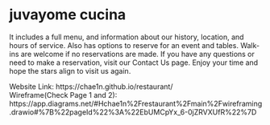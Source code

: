 # juvayome cucina
<p>It includes a full menu, and information about our history,  location, and hours of service. Also has options to reserve for an event and tables. Walk-ins are welcome if no reservations are made. If you have any questions or need to make a reservation, visit our Contact Us page. Enjoy your time and hope the stars align to visit us again.</p>
<p>Website Link: https://chae1n.github.io/restaurant/ <br>
Wireframe(Check Page 1 and 2): https://app.diagrams.net/#Hchae1n%2Frestaurant%2Fmain%2Fwireframing.drawio#%7B%22pageId%22%3A%22EbUMCpYx_6-0jZRVXUfR%22%7D</p>
